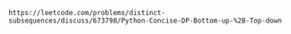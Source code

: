 
	https://leetcode.com/problems/distinct-subsequences/discuss/673798/Python-Concise-DP-Bottom-up-%2B-Top-down

